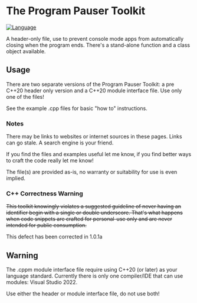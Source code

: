 # The Program Pauser Toolkit

[![Language](https://img.shields.io/badge/Language-C%2B%2B%20%26%20C%2B%2B20-blue)](https://github.com/GeorgePimpleton/misc_files/)

A header-only file, use to prevent console mode apps from automatically closing when the program ends.  There's a stand-alone function and a class object available.

## Usage

There are two separate versions of the Program Pauser Toolkit: a pre C++20 header only version and a C++20 module interface file.  Use only one of the files!

See the example .cpp files for basic "how to" instructions.

### Notes

There may be links to websites or internet sources in these pages. Links can go stale. A search engine is your friend.

If you find the files and examples useful let me know, if you find better ways to craft the code really let me know!

The file(s) are provided as-is, no warranty or suitability for use is even implied.

### C++ Correctness Warning

~~This toolkit knowingly violates a suggested guideline of never having an identifier begin with a single or double underscore.  That's what happens when code snippets are crafted for personal-use only and are never intended for public consumption.~~

This defect has been corrected in 1.0.1a

## Warning

The .cppm module interface file require using C++20 (or later) as your language standard.  Currently there is only one compiler/IDE that can use modules: Visual Studio 2022.

Use either the header or module interface file, do not use both!
